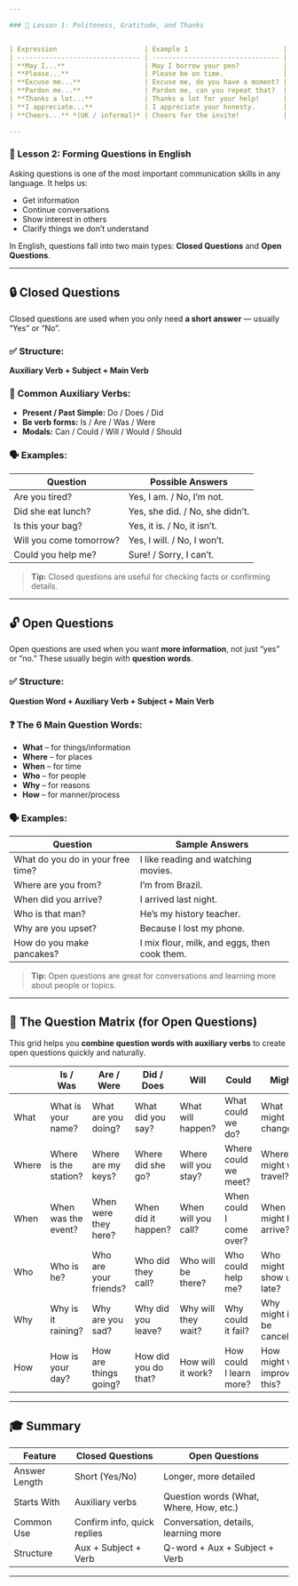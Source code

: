 ```yaml
---

### 📝 Lesson 1: Politeness, Gratitude, and Thanks


| Expression                      | Example 1                        | Example 2                            | Example 3                                   |
| ------------------------------- | -------------------------------- | ------------------------------------ | ------------------------------------------- |
| **May I...**                    | May I borrow your pen?           | May I join the meeting?              | May I ask you something personal?           |
| **Please...**                   | Please be on time.               | Please take a seat.                  | Could you please email me later?            |
| **Excuse me...**                | Excuse me, do you have a moment? | Excuse me, where’s the restroom?     | Excuse me, can I get through?               |
| **Pardon me...**                | Pardon me, can you repeat that?  | Pardon me, I didn’t catch your name. | Pardon me, may I speak now?                 |
| **Thanks a lot...**             | Thanks a lot for your help!      | Thanks a lot for the ride home.      | Thanks a lot for waiting.                   |
| **I appreciate...**             | I appreciate your honesty.       | I appreciate the update.             | I really appreciate everything you’ve done. |
| **Cheers...** *(UK / informal)* | Cheers for the invite!           | Cheers for the lift!                 | Cheers for being there.                     |

---
```


### 📝 Lesson 2: Forming Questions in English

Asking questions is one of the most important communication skills in any language. It helps us:

* Get information
* Continue conversations
* Show interest in others
* Clarify things we don’t understand

In English, questions fall into two main types: **Closed Questions** and **Open Questions**.

---

## 🔒 **Closed Questions**

Closed questions are used when you only need **a short answer** — usually “Yes” or “No”.

### ✅ Structure:

**Auxiliary Verb + Subject + Main Verb**

### 📌 Common Auxiliary Verbs:

* **Present / Past Simple:** Do / Does / Did
* **Be verb forms:** Is / Are / Was / Were
* **Modals:** Can / Could / Will / Would / Should

### 🗣️ Examples:

| Question                | Possible Answers                |
| ----------------------- | ------------------------------- |
| Are you tired?          | Yes, I am. / No, I’m not.       |
| Did she eat lunch?      | Yes, she did. / No, she didn’t. |
| Is this your bag?       | Yes, it is. / No, it isn’t.     |
| Will you come tomorrow? | Yes, I will. / No, I won’t.     |
| Could you help me?      | Sure! / Sorry, I can’t.         |

> **Tip:** Closed questions are useful for checking facts or confirming details.

---

## 🔓 **Open Questions**

Open questions are used when you want **more information**, not just “yes” or “no.” These usually begin with **question words**.

### ✅ Structure:

**Question Word + Auxiliary Verb + Subject + Main Verb**

### ❓ The 6 Main Question Words:

* **What** – for things/information
* **Where** – for places
* **When** – for time
* **Who** – for people
* **Why** – for reasons
* **How** – for manner/process

### 🗣️ Examples:

| Question                          | Sample Answers                               |
| --------------------------------- | -------------------------------------------- |
| What do you do in your free time? | I like reading and watching movies.          |
| Where are you from?               | I’m from Brazil.                             |
| When did you arrive?              | I arrived last night.                        |
| Who is that man?                  | He’s my history teacher.                     |
| Why are you upset?                | Because I lost my phone.                     |
| How do you make pancakes?         | I mix flour, milk, and eggs, then cook them. |

> **Tip:** Open questions are great for conversations and learning more about people or topics.

---

## 🧠 **The Question Matrix (for Open Questions)**

This grid helps you **combine question words with auxiliary verbs** to create open questions quickly and naturally.

|       | Is / Was              | Are / Were            | Did / Does           | Will                 | Could                   | Might                      |
| ----- | --------------------- | --------------------- | -------------------- | -------------------- | ----------------------- | -------------------------- |
| What  | What is your name?    | What are you doing?   | What did you say?    | What will happen?    | What could we do?       | What might change?         |
| Where | Where is the station? | Where are my keys?    | Where did she go?    | Where will you stay? | Where could we meet?    | Where might we travel?     |
| When  | When was the event?   | When were they here?  | When did it happen?  | When will you call?  | When could I come over? | When might he arrive?      |
| Who   | Who is he?            | Who are your friends? | Who did they call?   | Who will be there?   | Who could help me?      | Who might show up late?    |
| Why   | Why is it raining?    | Why are you sad?      | Why did you leave?   | Why will they wait?  | Why could it fail?      | Why might it be canceled?  |
| How   | How is your day?      | How are things going? | How did you do that? | How will it work?    | How could I learn more? | How might we improve this? |

---

## 🎓 Summary

| Feature       | Closed Questions            | Open Questions                          |
| ------------- | --------------------------- | --------------------------------------- |
| Answer Length | Short (Yes/No)              | Longer, more detailed                   |
| Starts With   | Auxiliary verbs             | Question words (What, Where, How, etc.) |
| Common Use    | Confirm info, quick replies | Conversation, details, learning more    |
| Structure     | Aux + Subject + Verb        | Q-word + Aux + Subject + Verb           |

---

